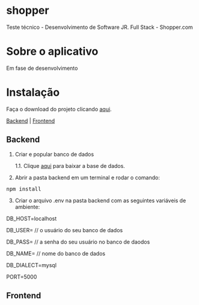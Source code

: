 # shopper
Teste técnico - Desenvolvimento de Software JR. Full Stack - Shopper.com


# Sobre o aplicativo
Em fase de desenvolvimento

# Instalação

Faça o download do projeto clicando <a href="https://github.com/mazinhorj/shopper/archive/refs/heads/main.zip"> aqui</a>.

[Backend](#Backend) | [Frontend](#Frontend)


## Backend
1. Criar e popular banco de dados

    1.1. Clique <a href="">aqui</a> para baixar a base de dados.

2. Abrir a pasta backend em um terminal e rodar o comando:
  <pre>npm install</pre>

3. Criar o arquivo .env na pasta backend com as seguintes variáveis de ambiente:

DB_HOST=localhost

DB_USER= // o usuário do seu banco de dados

DB_PASS= // a senha do seu usuário no banco de daodos

DB_NAME= // nome do banco de dados 

DB_DIALECT=mysql

PORT=5000



## Frontend

